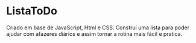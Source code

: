 # ListaToDo
Criado em base de JavaScript, Html e CSS. Construí uma lista para poder ajudar com afazeres diários e assim tornar a rotina mais fácil e pratica.
